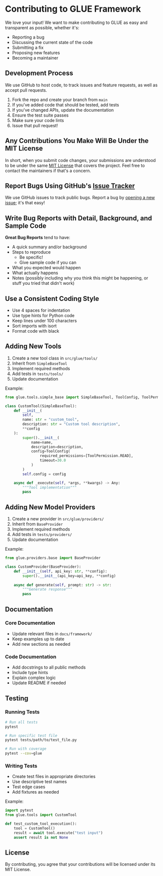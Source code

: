 # Contributing to GLUE Framework

We love your input! We want to make contributing to GLUE as easy and transparent as possible, whether it's:

- Reporting a bug
- Discussing the current state of the code
- Submitting a fix
- Proposing new features
- Becoming a maintainer

## Development Process

We use GitHub to host code, to track issues and feature requests, as well as accept pull requests.

1. Fork the repo and create your branch from `main`
2. If you've added code that should be tested, add tests
3. If you've changed APIs, update the documentation
4. Ensure the test suite passes
5. Make sure your code lints
6. Issue that pull request!

## Any Contributions You Make Will Be Under the MIT License

In short, when you submit code changes, your submissions are understood to be under the same [MIT License](LICENSE) that covers the project. Feel free to contact the maintainers if that's a concern.

## Report Bugs Using GitHub's [Issue Tracker](../../issues)

We use GitHub issues to track public bugs. Report a bug by [opening a new issue](../../issues/new); it's that easy!

## Write Bug Reports with Detail, Background, and Sample Code

**Great Bug Reports** tend to have:

- A quick summary and/or background
- Steps to reproduce
  - Be specific!
  - Give sample code if you can
- What you expected would happen
- What actually happens
- Notes (possibly including why you think this might be happening, or stuff you tried that didn't work)

## Use a Consistent Coding Style

* Use 4 spaces for indentation
* Use type hints for Python code
* Keep lines under 100 characters
* Sort imports with isort
* Format code with black

## Adding New Tools

1. Create a new tool class in `src/glue/tools/`
2. Inherit from `SimpleBaseTool`
3. Implement required methods
4. Add tests in `tests/tools/`
5. Update documentation

Example:
```python
from glue.tools.simple_base import SimpleBaseTool, ToolConfig, ToolPermission

class CustomTool(SimpleBaseTool):
    def __init__(
        self,
        name: str = "custom_tool",
        description: str = "Custom tool description",
        **config
    ):
        super().__init__(
            name=name,
            description=description,
            config=ToolConfig(
                required_permissions=[ToolPermission.READ],
                timeout=30.0
            )
        )
        self.config = config

    async def _execute(self, *args, **kwargs) -> Any:
        """Tool implementation"""
        pass
```

## Adding New Model Providers

1. Create a new provider in `src/glue/providers/`
2. Inherit from `BaseProvider`
3. Implement required methods
4. Add tests in `tests/providers/`
5. Update documentation

Example:
```python
from glue.providers.base import BaseProvider

class CustomProvider(BaseProvider):
    def __init__(self, api_key: str, **config):
        super().__init__(api_key=api_key, **config)
        
    async def generate(self, prompt: str) -> str:
        """Generate response"""
        pass
```

## Documentation

### Core Documentation
- Update relevant files in `docs/framework/`
- Keep examples up to date
- Add new sections as needed

### Code Documentation
- Add docstrings to all public methods
- Include type hints
- Explain complex logic
- Update README if needed

## Testing

### Running Tests
```bash
# Run all tests
pytest

# Run specific test file
pytest tests/path/to/test_file.py

# Run with coverage
pytest --cov=glue
```

### Writing Tests
- Create test files in appropriate directories
- Use descriptive test names
- Test edge cases
- Add fixtures as needed

Example:
```python
import pytest
from glue.tools import CustomTool

def test_custom_tool_execution():
    tool = CustomTool()
    result = await tool.execute("test input")
    assert result is not None
```

## License
By contributing, you agree that your contributions will be licensed under its MIT License.
